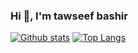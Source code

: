 ###                                                                Hi 👋, I'm tawseef bashir

<!--
**dehghani-mehdi/dehghani-mehdi** is a ✨ _special_ ✨ repository because its `README.md` (this file) appears on your GitHub profile.

Here are some ideas to get you started:

- 🔭 I’m currently working on ...
- 🌱 I’m currently learning ...
- 👯 I’m looking to collaborate on ...
- 🤔 I’m looking for help with ...
- 💬 Ask me about ...
- 📫 How to reach me: ...
- 😄 Pronouns: ...
- ⚡ Fun fact: ...
-->

[![Github stats](https://github-readme-stats.vercel.app/api?username=bhatkt71&show_icons=true&theme=dark)](https://github.com/bhatkt71)
[![Top Langs](https://github-readme-stats.vercel.app/api/top-langs/?username=bhatkt71&layout=compact&theme=dark)](https://github.com/dbhatkt71)
